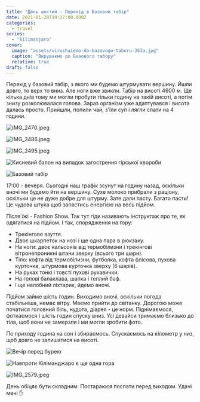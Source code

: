 ```yaml
---
title: "День шостий - Перехід в Базовий табір"
date: 2021-01-20T19:27:00.000Z
categories:
  - travel
series:
  - "kilimanjaro"
cover:
  image: "assets/virushaiemo-do-bazovogo-taboru-353a.jpg"
  caption: "Вирушаємо до Базового табору"
  relative: true
draft: false
---
```


Перехід у базовий табір, з якого ми будемо штурмувати вершину. Йшли довго, то верх то вниз. Але ноги вже звикли. Табір на висоті 4600 м. Ще кілька днів тому ми могли пробути тільки годину на такій висоті, а потім знизу розколювалася голова. Зараз організм уже адаптувався і висота далась просто. Прийшли, попили чай, з'їли суп і лягли спати на 4 години.

![IMG_2470.jpeg](assets/img-2470-50d3.jpg)

![IMG_2486.jpeg](assets/img-2486-e6c1.jpg)

![IMG_2495.jpeg](assets/img-2495-0617.jpg)

![Кисневий балон на випадок загострення гірської хвороби](assets/kisnevii-balon-na-vipadok-zagostrennya-girskoi-hvorobi-f436.jpg "Кисневий балон на випадок загострення гірської хвороби")

![Базовий табір](assets/bazovii-tabir-4eec.jpg "Базовий табір")

17:00 - вечеря. Сьогодні наш графік зсунут на годину назад, оскільки вночі ми будемо йти на вершину. Сухе молоко прибрали з раціону, оскільки це не дуже добре для штурму. Зате дали пасту. Багато пасти! Це чудова штука щоб запастись енергією на весь підйом.

Після їжі - Fashion Show. Так тут гіди називають інструктаж про те, як одягатися на підйом. І так, спорядження на гору:

- Трекінгове взуття.
- Двоє шкарпеток на нозі і ще одна пара в рюкзаку.
- На ноги: двоє кальсонів від термобілизни і трекінгові вітронепроникні штани зверху (всього три шари).
- Тіло: кофта від термобілизни, футболка, кофта флісова, пухова курточка, штурмова курточка зверху (6 шарів).
- На руках тонкі і товсті пухові рукавички.
- На голові балаклава, шапка і теплий баф.
- І ще налобний ліхтарик, йдемо вночі.

Підйом займе шість годин. Виходимо вночі, оскільки погода стабільніша, немає вітру. Маємо прийти до світанку. Дорогою може початися головний біль, нудота, діарея - це норм. Піднімаємося, фоткаємося і шість годин спуску вниз. Усі девайси тримаємо близько до тіла, щоб вони не замерзли і ми могли зробити фото.

По приходу година на сон і збираємось. Спускаємось на кілометр у низ, щоб довго не залишатися на висоті.

![Вечір перед бурею](assets/vechir-pered-bureyu-dd88.jpg "Вечір перед бурею")

![Навпроти Кіліманджаро є ще одна гора](assets/navproti-kilimandzharo-ie-sche-odna-gora-7458.jpg "Навпроти Кіліманджаро є ще одна гора")

![IMG_2579.jpeg](assets/img-2579-582b.jpg)

День обіцяє бути складним. Постараюся поспати перед виходом. Удачі мені ✋
